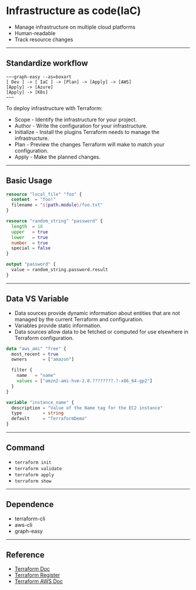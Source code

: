 # Infrastructure as code(IaC)

- Manage infrastructure on multiple cloud platforms
- Human-readable
- Track resource changes

---

## Standardize workflow

```
~~~graph-easy --as=boxart
[ Dev ] -> [ IaC ] -> [Plan] -> [Apply] -> [AWS]
[Apply] -> [Azure]
[Apply] -> [K8s]
~~~
```

To deploy infrastructure with Terraform:

- Scope - Identify the infrastructure for your project.
- Author - Write the configuration for your infrastructure.
- Initialize - Install the plugins Terraform needs to manage the infrastructure.
- Plan - Preview the changes Terraform will make to match your configuration.
- Apply - Make the planned changes.

---

## Basic Usage

```terraform
resource "local_file" "foo" {
  content  = "foo!"
  filename = "${path.module}/foo.txt"
}

resource "random_string" "password" {
  length  = 18
  upper   = true
  lower   = true
  number  = true
  special = false
}

output "password" {
  value = random_string.password.result
}
```

---

## Data VS Variable

- Data sources provide dynamic information about entities that are not managed by the current Terraform and configuration.
- Variables provide static information.
- Data sources allow data to be fetched or computed for use elsewhere in Terraform configuration.

```terraform
data "aws_ami" "free" {
  most_recent = true
  owners      = ["amazon"]

  filter {
    name   = "name"
    values = ["amzn2-ami-hvm-2.0.????????.?-x86_64-gp2"]
  }
}

variable "instance_name" {
  description = "Value of the Name tag for the EC2 instance"
  type        = string
  default     = "TerraformDemo"
}
```

---

## Command

- `terraform init`
- `terraform validate`
- `terraform apply`
- `terraform show`

---

## Dependence

- terraform-cli
- aws-cli
- graph-easy

---

## Reference

- [Terraform Doc](https://www.terraform.io/docs/language/index.html)
- [Terraform Register](https://registry.terraform.io/)
- [Terraform AWS Doc](https://registry.terraform.io/providers/hashicorp/aws/latest/docs)